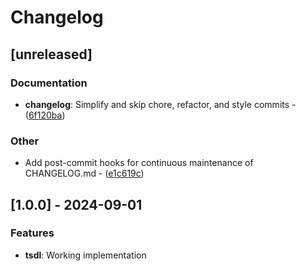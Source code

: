 # Changelog

## [unreleased]

### Documentation

- **changelog**: Simplify and skip chore, refactor, and style commits - ([6f120ba](https://github.com/stackmystack/tsdl/commit/6f120ba4045e1d61d359c81936484a5e9cfcc31d))

### Other

- Add post-commit hooks for continuous maintenance of CHANGELOG.md - ([e1c619c](https://github.com/stackmystack/tsdl/commit/e1c619cd64df80a76ef6997b4ee0e04661dabf0a))

## [1.0.0] - 2024-09-01

### Features
- **tsdl**: Working implementation



<!-- generated by git-cliff -->
